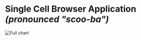 # Single Cell Browser Application *(pronounced "scoo-ba")*

![Full chart](https://user-images.githubusercontent.com/8558042/73576406-fa3ab000-443f-11ea-8252-dc53c443ef66.PNG)
